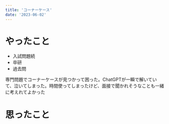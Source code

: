 ```yaml
---
title: 'コーナーケース'
date: '2023-06-02'
---
```


# やったこと

- 入試問題続
- 卒研
- 過去問

専門問題でコーナーケースが見つかって困った。ChatGPTが一瞬で解いていて、泣いてしまった。時間使ってしまったけど、面接で聞かれそうなことも一緒に考えれてよかった


# 思ったこと

